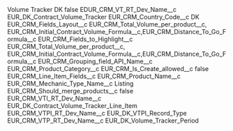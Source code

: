 <?xml version="1.0" encoding="UTF-8"?>
<CustomMetadata xmlns="http://soap.sforce.com/2006/04/metadata" xmlns:xsi="http://www.w3.org/2001/XMLSchema-instance" xmlns:xsd="http://www.w3.org/2001/XMLSchema">
    <label>Volume Tracker DK</label>
    <protected>false</protected>
    <values>
        <field>EDUR_CRM_VT_RT_Dev_Name__c</field>
        <value xsi:type="xsd:string">EUR_DK_Contract_Volume_Tracker</value>
    </values>
    <values>
        <field>EUR_CRM_Country_Code__c</field>
        <value xsi:type="xsd:string">DK</value>
    </values>
    <values>
        <field>EUR_CRM_Fields_Layout__c</field>
        <value xsi:type="xsd:string">EUR_CRM_Total_Volume_per_product__c, EUR_CRM_Initial_Contract_Volume_Formula__c,EUR_CRM_Distance_To_Go_Formula__c</value>
    </values>
    <values>
        <field>EUR_CRM_Fields_to_Highlight__c</field>
        <value xsi:type="xsd:string">EUR_CRM_Total_Volume_per_product__c, EUR_CRM_Initial_Contract_Volume_Formula__c,EUR_CRM_Distance_To_Go_Formula__c</value>
    </values>
    <values>
        <field>EUR_CRM_Grouping_field_API_Name__c</field>
        <value xsi:type="xsd:string">EUR_CRM_Product_Category__c</value>
    </values>
    <values>
        <field>EUR_CRM_Is_Create_allowed__c</field>
        <value xsi:type="xsd:boolean">false</value>
    </values>
    <values>
        <field>EUR_CRM_Line_Item_Fields__c</field>
        <value xsi:type="xsd:string">EUR_CRM_Product_Name__c</value>
    </values>
    <values>
        <field>EUR_CRM_Mechanic_Type_Name__c</field>
        <value xsi:type="xsd:string">Listing</value>
    </values>
    <values>
        <field>EUR_CRM_Should_merge_products__c</field>
        <value xsi:type="xsd:boolean">false</value>
    </values>
    <values>
        <field>EUR_CRM_VTI_RT_Dev_Name__c</field>
        <value xsi:type="xsd:string">EUR_DK_Contract_Volume_Tracker_Line_Item</value>
    </values>
    <values>
        <field>EUR_CRM_VTPI_RT_Dev_Name__c</field>
        <value xsi:type="xsd:string">EUR_DK_VTPI_Record_Type</value>
    </values>
    <values>
        <field>EUR_CRM_VTP_RT_Dev_Name__c</field>
        <value xsi:type="xsd:string">EUR_DK_Volume_Tracker_Period</value>
    </values>
</CustomMetadata>
